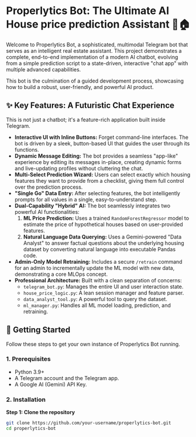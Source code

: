 # Properlytics Bot: The Ultimate AI House price prediction Assistant 🤖🏠

Welcome to Properlytics Bot, a sophisticated, multimodal Telegram bot that serves as an intelligent real estate assistant. This project demonstrates a complete, end-to-end implementation of a modern AI chatbot, evolving from a simple prediction script to a state-driven, interactive "chat app" with multiple advanced capabilities.

This bot is the culmination of a guided development process, showcasing how to build a robust, user-friendly, and powerful AI product.

## ✨ Key Features: A Futuristic Chat Experience

This is not just a chatbot; it's a feature-rich application built inside Telegram.

*   **Interactive UI with Inline Buttons:** Forget command-line interfaces. The bot is driven by a sleek, button-based UI that guides the user through its functions.
*   **Dynamic Message Editing:** The bot provides a seamless "app-like" experience by editing its messages in-place, creating dynamic forms and live-updating profiles without cluttering the chat.
*   **Multi-Select Prediction Wizard:** Users can select exactly which housing features they want to provide from a checklist, giving them full control over the prediction process.
*   **"Single Go" Data Entry:** After selecting features, the bot intelligently prompts for all values in a single, easy-to-understand step.
*   **Dual-Capability "Hybrid" AI:** The bot seamlessly integrates two powerful AI functionalities:
    1.  **ML Price Prediction:** Uses a trained `RandomForestRegressor` model to estimate the price of hypothetical houses based on user-provided features.
    2.  **Natural Language Data Querying:** Uses a Gemini-powered "Data Analyst" to answer factual questions about the underlying housing dataset by converting natural language into executable Pandas code.
*   **Admin-Only Model Retraining:** Includes a secure `/retrain` command for an admin to incrementally update the ML model with new data, demonstrating a core MLOps concept.
*   **Professional Architecture:** Built with a clean separation of concerns:
    *   `telegram_bot.py`: Manages the entire UI and user interaction state.
    *   `house_price_logic.py`: A lean session manager and feature parser.
    *   `data_analyst_tool.py`: A powerful tool to query the dataset.
    *   `ml_manager.py`: Handles all ML model loading, prediction, and retraining.

## 🚀 Getting Started

Follow these steps to get your own instance of Properlytics Bot running.

### 1. Prerequisites

*   Python 3.9+
*   A Telegram account and the Telegram app.
*   A Google AI (Gemini) API Key.

### 2. Installation

**Step 1: Clone the repository**
```bash
git clone https://github.com/your-username/properlytics-bot.git
cd properlytics-bot
